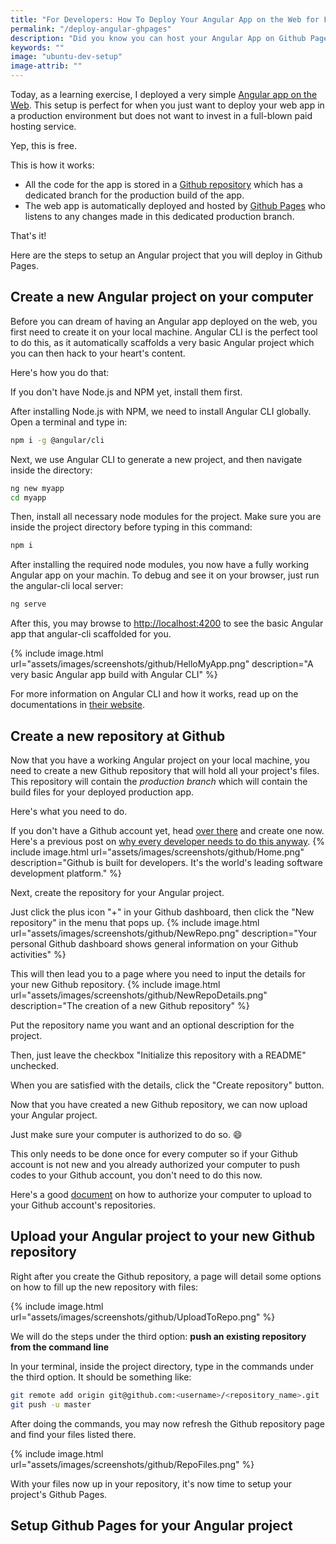 ```yaml
---
title: "For Developers: How To Deploy Your Angular App on the Web for Free Using Github Pages"
permalink: "/deploy-angular-ghpages"
description: "Did you know you can host your Angular App on Github Pages for free? Perfect for deploying prototypes and simple web apps"
keywords: ""
image: "ubuntu-dev-setup"
image-attrib: ""
---
```


Today, as a learning exercise, I deployed a very simple [Angular app on the Web](https://fullhacker.com/cartph). This setup is perfect for when you just want to deploy your web app in a production environment but does not want to invest in a full-blown paid hosting service.

Yep, this is free.<!--more-->

This is how it works:
- All the code for the app is stored in a [Github repository](https://github.com/ayoayco/myapp) which has a dedicated branch for the production build of the app.
- The web app is automatically deployed and hosted by [Github Pages](https://pages.github.com) who listens to any changes made in this dedicated production branch.

That's it!

Here are the steps to setup an Angular project that you will deploy in Github Pages.

## Create a new Angular project on your computer

Before you can dream of having an Angular app deployed on the web, you first need to create it on your local machine. Angular CLI is the perfect tool to do this, as it automatically scaffolds a very basic Angular project which you can then hack to your heart's content.

Here's how you do that:

If you don't have Node.js and NPM yet, install them first.

After installing Node.js with NPM, we need to install Angular CLI globally. Open a terminal and type in:
```bash
npm i -g @angular/cli
```

Next, we use Angular CLI to generate a new project, and then navigate inside the directory:
```bash
ng new myapp
cd myapp
```

Then, install all necessary node modules for the project. Make sure you are inside the project directory before typing in this command:
```bash
npm i
```

After installing the required node modules, you now have a fully working Angular app on your machin. To debug and see it on your browser, just run the angular-cli local server:
```bash
ng serve
```
After this, you may browse to [http://localhost:4200](http://localhost:4200) to see the basic Angular app that angular-cli scaffolded for you.


{% include image.html url="assets/images/screenshots/github/HelloMyApp.png" description="A very basic Angular app build with Angular CLI" %}

For more information on Angular CLI and how it works, read up on the documentations in [their website](https://cli.angular.io).

## Create a new repository at Github

Now that you have a working Angular project on your local machine, you need to create a new Github repository that will hold all your project's files. This repository will contain the *production branch* which will contain the build files for your deployed production app.

Here's what you need to do.

If you don't have a Github account yet, head [over there](https://github.com) and  create one now. Here's a previous post on [why every developer needs to do this anyway](/git-and-github).
{% include image.html url="assets/images/screenshots/github/Home.png" description="Github is built for developers. It's the world's leading software development platform." %}

Next, create the repository for your Angular project.

Just click the plus icon "+" in your Github dashboard, then click the "New repository" in the menu that pops up.
{% include image.html url="assets/images/screenshots/github/NewRepo.png" description="Your personal Github dashboard shows general information on your Github activities" %}

This will then lead you to a page where you need to input the details for your new Github repository. 
{% include image.html url="assets/images/screenshots/github/NewRepoDetails.png" description="The creation of a new Github repository" %}

Put the repository name you want and an optional description for the project.

Then, just leave the checkbox "Initialize this repository with a README" unchecked.

When you are satisfied with the details, click the "Create repository" button.

Now that you have created a new Github repository, we can now upload your Angular project.

Just make sure your computer is authorized to do so. :smile:

This only needs to be done once for every computer so if your Github account is not new and you already authorized your computer to push codes to your Github account, you don't need to do this now.

Here's a good [document](https://help.github.com/articles/adding-a-new-ssh-key-to-your-github-account/) on how to authorize your computer to upload to your Github account's repositories.

## Upload your Angular project to your new Github repository

Right after you create the Github repository, a page will detail some options on how to fill up the new repository with files:

{% include image.html url="assets/images/screenshots/github/UploadToRepo.png" %}

We will do the steps under the third option: **push an existing repository from the command line**

In your terminal, inside the project directory, type in the commands under the third option. It should be something like:
```bash
git remote add origin git@github.com:<username>/<repository_name>.git
git push -u master
```

After doing the commands, you may now refresh the Github repository page and find your files listed there.

{% include image.html url="assets/images/screenshots/github/RepoFiles.png" %}

With your files now up in your repository, it's now time to setup your project's Github Pages.

## Setup Github Pages for your Angular project



